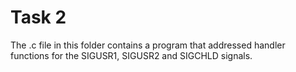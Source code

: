 # Task 2
The .c file in this folder contains a program that addressed handler functions for the SIGUSR1, SIGUSR2 and SIGCHLD signals.

